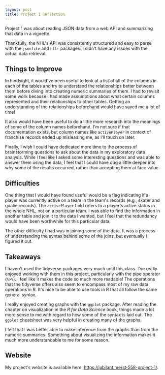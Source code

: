 ```yaml
---
layout: post
title: Project 1 Reflection
---
```


Project 1 was about reading JSON data from a web API and summarizing that data in a vignette.

Thankfully, the NHL's API was consistently structured and easy to parse with the `jsonlite` and `httr` packages. I didn't have any issues with the actual data retrieval.

## Things to Improve

In hindsight, it would've been useful to look at a list of all of the columns in each of the tables and try to understand the relationships better between them before diving into creating numeric summaries of them. I had to revisit some work because I had made assumptions about what certain columns represented and their relationships to other tables. Getting an understanding of the relationships beforehand would have saved me a lot of time!

It also would have been useful to do a little more research into the meanings of some of the column names beforehand. I'm not sure if that documentation exists, but column names like `activePlayer` in context of franchise records ended up misleading me, as I'll touch on later.

Finally, I wish I could have dedicated more time to the process of brainstorming questions to ask about the data in my exploratory data analysis. While I feel like I asked some interesting questions and was able to answer them using the data, I feel that I could have dug a little deeper into why some of the results occurred, rather than accepting them at face value.

## Difficulties

One thing that I would have found useful would be a flag indicating if a player was currently active on a team in the team's records (e.g., skater and goalie records). The `activePlayer` field refers to a player's active status in the whole NHL, not on a particular team. I was able to find the information in another table and join it to the data I wanted, but I feel that the redundancy would have been worthwhile for this particular data.

The other difficulty I had was in joining some of the data. It was a process of understanding the syntax behind some of the joins, but eventually I figured it out.

## Takeaways

I haven't used the tidyverse packages very much until this class. I've really enjoyed working with them in this project, particularly with the pipe operator (`%>%`). I feel like it makes the code so much more readable! The operations that the tidyverse offers also seem to encompass most of my raw data operations in R. It's nice to be able to use tools in R that all follow the same general syntax.

I really enjoyed creating graphs with the `ggplot` package. After reading the chapter on visualization in the *R for Data Science* book, things made a lot more sense to me with regard to how some of the syntax is laid out. The `ggplot` cheatsheet was very helpful in creating many of the graphs.

I felt that I was better able to make inference from the graphs than from the numeric summaries. Something about visualizing the information makes it much more understandable to me for some reason.

## Website

My project's website is available here: <https://jubilant.me/st-558-project-1/>.
